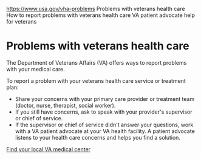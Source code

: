 

https://www.usa.gov/vha-problems
Problems with veterans health care
How to report problems with veterans health care
VA patient advocate help for veterans

Problems with veterans health care
==================================

The Department of Veterans Affairs (VA) offers ways to report problems with your medical care.

To report a problem with your veterans health care service or treatment plan:

* Share your concerns with your primary care provider or treatment team (doctor, nurse, therapist, social worker).
* If you still have concerns, ask to speak with your provider's supervisor or chief of service.
* If the supervisor or chief of service didn't answer your questions, work with a VA patient advocate at your VA health facility. A patient advocate listens to your health care concerns and helps you find a solution.

[Find your local VA medical center](https://www.va.gov/find-locations)
